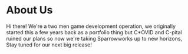 # About Us

Hi there! We're a two men game development operation, we originally started this a few years back as a portfolio thing but C*OVID and C-pital ruined our plans so now we're taking Sparrowworks up to new horizons, Stay tuned for our next big release!
